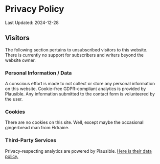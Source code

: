 # Privacy Policy

Last Updated: 2024-12-28

## Visitors

The following section pertains to unsubscribed visitors to this website. There is currently no support for subscribers and writers beyond the website owner.

### Personal Information / Data

A conscious effort is made to not collect or store any personal information on this website. Cookie-free GDPR-compliant analytics is provided by Plausible. Any information submitted to the contact form is volunteered by the user.

### Cookies

There are no cookies on this site. Well, except maybe the occasional gingerbread man from Eldraine.

### Third-Party Services

Privacy-respecting analytics are powered by Plausible. [Here is their data policy.](https://plausible.io/data-policy)